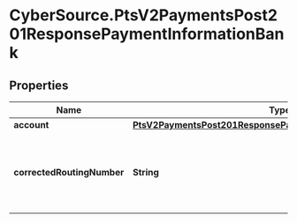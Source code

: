 # CyberSource.PtsV2PaymentsPost201ResponsePaymentInformationBank

## Properties
Name | Type | Description | Notes
------------ | ------------- | ------------- | -------------
**account** | [**PtsV2PaymentsPost201ResponsePaymentInformationBankAccount**](PtsV2PaymentsPost201ResponsePaymentInformationBankAccount.md) |  | [optional] 
**correctedRoutingNumber** | **String** | Corrected account number from the ACH verification service.  | [optional] 


